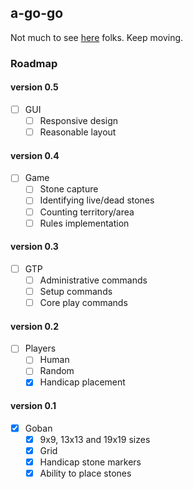 ## a-go-go

Not much to see [here](http://johanlindberg.github.io/a-go-go/tests.html) folks. Keep moving.

### Roadmap

#### version 0.5

- [ ] GUI
  - [ ] Responsive design
  - [ ] Reasonable layout

#### version 0.4

- [ ] Game
  - [ ] Stone capture
  - [ ] Identifying live/dead stones
  - [ ] Counting territory/area
  - [ ] Rules implementation

#### version 0.3

- [ ] GTP
  - [ ] Administrative commands
  - [ ] Setup commands
  - [ ] Core play commands

#### version 0.2

- [ ] Players
  - [ ] Human
  - [ ] Random
  - [x] Handicap placement

#### version 0.1

- [x] Goban
  - [x] 9x9, 13x13 and 19x19 sizes
  - [x] Grid
  - [x] Handicap stone markers
  - [x] Ability to place stones
